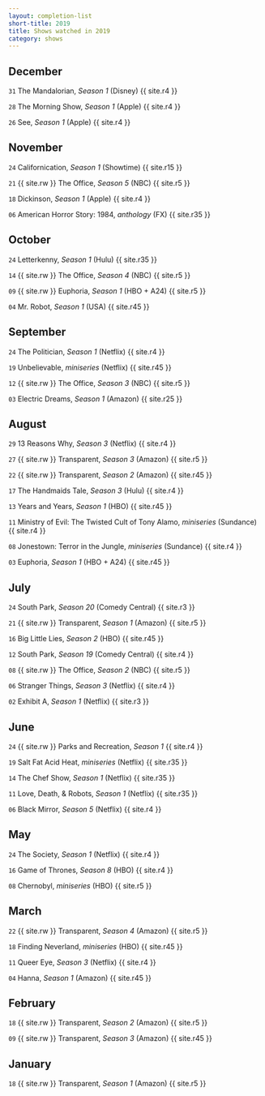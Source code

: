 ```yaml
---
layout: completion-list
short-title: 2019
title: Shows watched in 2019
category: shows
---
```

## December
`31` The Mandalorian, _Season 1_ (Disney) {{ site.r4 }}

`28` The Morning Show, _Season 1_ (Apple) {{ site.r4 }}

`26` See, _Season 1_ (Apple) {{ site.r4 }}

## November
`24` Californication, _Season 1_ (Showtime) {{ site.r15 }}

`21` {{ site.rw }} The Office, _Season 5_ (NBC) {{ site.r5 }}

`18` Dickinson, _Season 1_ (Apple) {{ site.r4 }}

`06` American Horror Story: 1984, _anthology_ (FX) {{ site.r35 }}

## October
`24` Letterkenny, _Season 1_ (Hulu) {{ site.r35 }}

`14` {{ site.rw }} The Office, _Season 4_ (NBC) {{ site.r5 }}

`09` {{ site.rw }} Euphoria, _Season 1_ (HBO + A24) {{ site.r5 }}

`04` Mr. Robot, _Season 1_ (USA) {{ site.r45 }}

## September
`24` The Politician, _Season 1_ (Netflix) {{ site.r4 }}

`19` Unbelievable, _miniseries_ (Netflix) {{ site.r45 }}

`12` {{ site.rw }} The Office, _Season 3_ (NBC) {{ site.r5 }}

`03` Electric Dreams, _Season 1_ (Amazon) {{ site.r25 }}

## August
`29` 13 Reasons Why, _Season 3_ (Netflix) {{ site.r4 }}

`27` {{ site.rw }} Transparent, _Season 3_ (Amazon) {{ site.r5 }}

`22` {{ site.rw }} Transparent, _Season 2_ (Amazon) {{ site.r45 }}

`17` The Handmaids Tale, _Season 3_ (Hulu) {{ site.r4 }}

`13` Years and Years, _Season 1_ (HBO) {{ site.r45 }}

`11` Ministry of Evil: The Twisted Cult of Tony Alamo, _miniseries_ (Sundance) {{ site.r4 }}

`08` Jonestown: Terror in the Jungle, _miniseries_ (Sundance) {{ site.r4 }}

`03` Euphoria, _Season 1_ (HBO + A24) {{ site.r45 }}

## July
`24` South Park, _Season 20_ (Comedy Central) {{ site.r3 }}

`21` {{ site.rw }} Transparent, _Season 1_ (Amazon) {{ site.r5 }}

`16` Big Little Lies, _Season 2_ (HBO) {{ site.r45 }}

`12` South Park, _Season 19_ (Comedy Central) {{ site.r4 }}

`08` {{ site.rw }} The Office, _Season 2_ (NBC) {{ site.r5 }}

`06` Stranger Things, _Season 3_ (Netflix) {{ site.r4 }}

`02` Exhibit A, _Season 1_ (Netflix) {{ site.r3 }}

## June
`24` {{ site.rw }} Parks and Recreation, _Season 1_ {{ site.r4 }}

`19` Salt Fat Acid Heat, _miniseries_ (Netflix) {{ site.r35 }}

`14` The Chef Show, _Season 1_ (Netflix) {{ site.r35 }}

`11` Love, Death, & Robots, _Season 1_ (Netflix) {{ site.r35 }}

`06` Black Mirror, _Season 5_ (Netflix) {{ site.r4 }}

## May
`24` The Society, _Season 1_ (Netflix) {{ site.r4 }}

`16` Game of Thrones, _Season 8_ (HBO) {{ site.r4 }}

`08` Chernobyl, _miniseries_ (HBO) {{ site.r5 }}

## March
`22` {{ site.rw }} Transparent, _Season 4_ (Amazon) {{ site.r5 }}

`18` Finding Neverland, _miniseries_ (HBO) {{ site.r45 }}

`11` Queer Eye, _Season 3_ (Netflix) {{ site.r4 }}

`04` Hanna, _Season 1_ (Amazon) {{ site.r45 }}

## February
`18` {{ site.rw }} Transparent, _Season 2_ (Amazon) {{ site.r5 }}

`09` {{ site.rw }} Transparent, _Season 3_ (Amazon) {{ site.r45 }}

## January
`18` {{ site.rw }} Transparent, _Season 1_ (Amazon) {{ site.r5 }}
